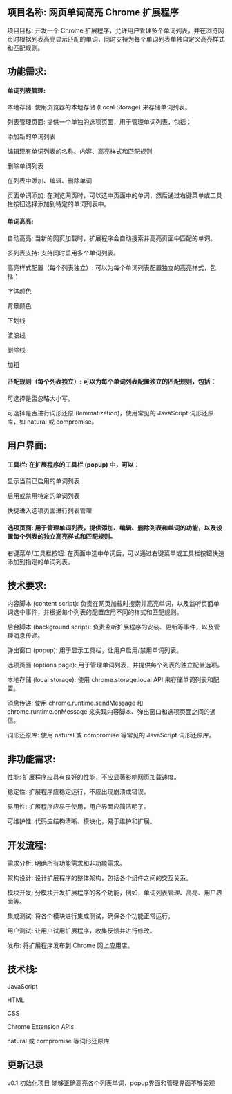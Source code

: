 ## 项目名称: 网页单词高亮 Chrome 扩展程序

项目目标: 开发一个 Chrome 扩展程序，允许用户管理多个单词列表，并在浏览网页时根据列表高亮显示匹配的单词，同时支持为每个单词列表单独自定义高亮样式和匹配规则。

## 功能需求:

#### 单词列表管理:

本地存储: 使用浏览器的本地存储 (Local Storage) 来存储单词列表。

列表管理页面: 提供一个单独的选项页面，用于管理单词列表，包括：

添加新的单词列表

编辑现有单词列表的名称、内容、高亮样式和匹配规则

删除单词列表

在列表中添加、编辑、删除单词

页面单词添加: 在浏览网页时，可以选中页面中的单词，然后通过右键菜单或工具栏按钮选择添加到特定的单词列表中。

#### 单词高亮:

自动高亮: 当新的网页加载时，扩展程序会自动搜索并高亮页面中匹配的单词。

多列表支持: 支持同时启用多个单词列表。

高亮样式配置（每个列表独立）: 可以为每个单词列表配置独立的高亮样式，包括：

字体颜色

背景颜色

下划线

波浪线

删除线

加粗

#### 匹配规则（每个列表独立）: 可以为每个单词列表配置独立的匹配规则，包括：

可选择是否忽略大小写。

可选择是否进行词形还原 (lemmatization)，使用常见的 JavaScript 词形还原库，如 natural 或 compromise。

## 用户界面:

#### 工具栏: 在扩展程序的工具栏 (popup) 中，可以：

显示当前已启用的单词列表

启用或禁用特定的单词列表

快捷进入选项页面进行列表管理

#### 选项页面: 用于管理单词列表，提供添加、编辑、删除列表和单词的功能，以及设置每个列表的独立高亮样式和匹配规则。

右键菜单/工具栏按钮: 在页面中选中单词后，可以通过右键菜单或工具栏按钮快速添加到指定的单词列表。

## 技术要求:

内容脚本 (content script): 负责在网页加载时搜索并高亮单词，以及监听页面单词选中事件，并根据每个列表的配置应用不同的样式和匹配规则。

后台脚本 (background script): 负责监听扩展程序的安装、更新等事件，以及管理消息传递。

弹出窗口 (popup): 用于显示工具栏，让用户启用/禁用单词列表。

选项页面 (options page): 用于管理单词列表，并提供每个列表的独立配置选项。

本地存储 (local storage): 使用 chrome.storage.local API 来存储单词列表和配置。

消息传递: 使用 chrome.runtime.sendMessage 和 chrome.runtime.onMessage 来实现内容脚本、弹出窗口和选项页面之间的通信。

词形还原库: 使用 natural 或 compromise 等常见的 JavaScript 词形还原库。

## 非功能需求:

性能: 扩展程序应具有良好的性能，不应显著影响网页加载速度。

稳定性: 扩展程序应稳定运行，不应出现崩溃或错误。

易用性: 扩展程序应易于使用，用户界面应简洁明了。

可维护性: 代码应结构清晰、模块化，易于维护和扩展。

## 开发流程:

需求分析: 明确所有功能需求和非功能需求。

架构设计: 设计扩展程序的整体架构，包括各个组件之间的交互关系。

模块开发: 分模块开发扩展程序的各个功能，例如，单词列表管理、高亮、用户界面等。

集成测试: 将各个模块进行集成测试，确保各个功能正常运行。

用户测试: 让用户试用扩展程序，收集反馈并进行修改。

发布: 将扩展程序发布到 Chrome 网上应用店。

## 技术栈:

JavaScript

HTML

CSS

Chrome Extension APIs

natural 或 compromise 等词形还原库


## 更新记录

v0.1 初始化项目
    能够正确高亮各个列表单词，popup界面和管理界面不够美观

